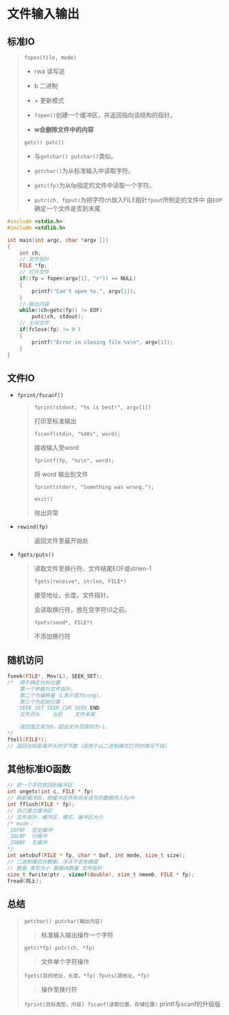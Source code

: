 <!-- 
title: 08-文件操作
sort: 
--> 
# 文件输入输出

## 标准IO
> `fopen(file, mode)`
> - rwa 读写追
> - b 二进制
> - \+ 更新模式
> - `fopen()`创建一个缓冲区，并返回指向该结构的指针。
> 
> - **w会删除文件中的内容**
> 
> `getc() putc()`
> 
> - 与`getchar() putchar()`类似。
> 
> - `getchar()`为从标准输入中读取字符。
> 
> - `getc(fp)`为从fp指定的文件中读取一个字符。
> 
> - `putc(ch, fpput)`为把字符ch放入FILE指针`fpout`所制定的文件中
> 由`EOP`确定一个文件是否到末尾

```c
#include <stdio.h>
#include <stdlib.h>

int main(int argc, char *argv [])
{
    int ch;
    // 文件指针
    FILE *fp;
    // 打开文件
    if((fp = fopen(argv[1], "r")) == NULL)
    {
        printf("Can't open %s.", argv[1]);
    }
    // 输出内容
    while((ch=getc(fp)) != EOF)
        putc(ch, stdout);
    // 关闭文件
    if(fclose(fp) != 0 )
    {
        printf("Error in closing file %s\n", argv[1]);
    }
}
```



## 文件IO
- `fprint/fscanf()`
  > `fprint(stdout, "%s is best!", argv[1])`
  >
  > 打印至标准输出
  >
  > `fscanf(stdin, "%40s", word);`
  >
  > 接收输入至word
  >
  > `fprintf(fp, "%s\n", word);`
  >
  > 将 word 输出到文件
  >
  > `fprint(stderr, "Something was wrong.");`
  >
  > `exit()`
  > 
  > 抛出异常

- `rewind(fp)`
  > 返回文件至最开始处

- `fgets/puts()`
  > 读取文件至换行符、文件结尾EOF或strlen-1
  >
  > `fgets(receive*, strlen, FILE*)`
  > 
  > 接受地址，长度，文件指针。
  >
  > 会读取换行符，放在空字符\0之前。
  >
  > `fputs(send*, FILE*)`
  > 
  > 不添加换行符

## 随机访问

```c
fseek(FILE*, Mov(L), SEEK_SET);
/*  用于确定光标位置
    第一个参数为文件指针，
    第二个为偏移量（L表示值为Long），
    第三个为起始位置：
    SEEK_SET SEEK_CUR SEEK_END
    文件开头    当前    文件末尾

    返回值正常为0，超出文件范围则为-1。
*/
ftell(FILE*);
// 返回光标距离开头的字节数（适用于以二进制模式打开的情况下钱）
```

## 其他标准IO函数

```c
// 把一个字符放回到缓冲区
int ungetc(int c, FILE * fp)
// 刷新缓冲区，把缓冲区所有尚未读写的数据传入fp中
int fflush(FILE * fp);
// 自己建立缓冲区
// 文件指针，缓冲区，模式，缓冲区大小
/* mode：
_IOFBF  完全缓冲
_IOLBF  行缓冲
_IONBF  无缓冲
*/
int setvbuf(FILE * fp, char * buf, int mode, size_t size);
// 二进制模式存数据，浮点不丢失精度
// 数据 类型大小 数据块数量 文件指针
size_t fwrite(ptr , sizeof(double), size_t nmemb, FILE * fp);
fread(同上);
```

## 总结

> `getchar() putchar(输出内容)`
> > 标准输入输出操作一个字符
>
> `getc(*fp) putc(ch, *fp)`
> > 文件单个字符操作
>
> `fgets(目的地址，长度，*fp) fputs(源地址，*fp)`
> > 操作至换行符
>
> `fprint(目标类型，内容) fscanf(读取位置，存储位置)`
> printf与scanf的升级版